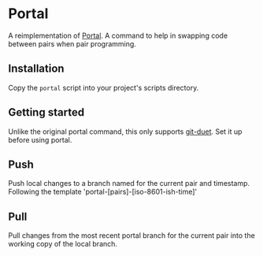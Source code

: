 # Portal
A reimplementation of [Portal](https://github.com/ericTsiliacos/portal). A command to help in swapping code between pairs when pair programming.

## Installation
Copy the `portal` script into your project's scripts directory.

## Getting started
Unlike the original portal command, this only supports [git-duet](https://github.com/git-duet/git-duet). Set it up before using portal.

## Push
Push local changes to a branch named for the current pair and timestamp. Following the template 'portal-\[pairs]-\[iso-8601-ish-time]'

## Pull
Pull changes from the most recent portal branch for the current pair into the working copy of the local branch.
